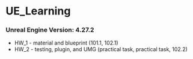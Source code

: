 # UE_Learning
### Unreal Engine Version: 4.27.2

- HW_1 - material and blueprint (101.1, 102.1)
- HW_2 - testing, plugin, and UMG (practical task, practical task, 102.2)

